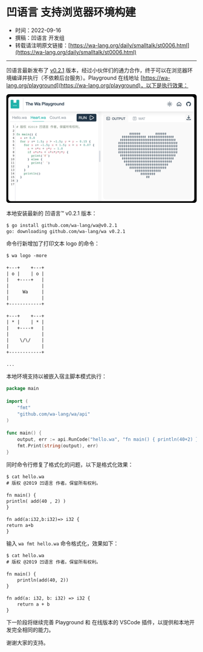 # 凹语言 支持浏览器环境构建

- 时间：2022-09-16
- 撰稿：凹语言 开发组
- 转载请注明原文链接：[https://wa-lang.org/daily/smalltalk/st0006.html](https://wa-lang.org/daily/smalltalk/st0006.html)

---

凹语言最新发布了 [v0.2.1](https://github.com/wa-lang/wa/releases/tag/v0.2.1) 版本，经过小伙伴们的通力合作，终于可以在浏览器环境编译并执行（不依赖后台服务）。Playground 在线地址 [https://wa-lang.org/playground](https://wa-lang.org/playground)，以下是执行效果：

![](/st0006.png)

本地安装最新的 凹语言™ v0.2.1 版本：

```
$ go install github.com/wa-lang/wa@v0.2.1
go: downloading github.com/wa-lang/wa v0.2.1
```

命令行新增加了打印文本 logo 的命令：

```
$ wa logo -more

+---+    +---+
| o |    | o |
|   +----+   |
|            |
|     Wa     |
|            |
+------------+

+---+    +---+
| * |    | * |
|   +----+   |
|            |
|    \/\/    |
|            |
+------------+

...
```

本地环境支持以被嵌入宿主脚本模式执行：

```go
package main

import (
	"fmt"
	"github.com/wa-lang/wa/api"
)

func main() {
	output, err := api.RunCode("hello.wa", "fn main() { println(40+2) }")
	fmt.Print(string(output), err)
}
```

同时命令行修复了格式化的问题，以下是格式化效果：

```wa
$ cat hello.wa
# 版权 @2019 凹语言 作者。保留所有权利。

fn main() {
println( add(40 , 2) )
}

fn add(a:i32,b:i32)=> i32 {
return a+b
}
```

输入 `wa fmt hello.wa` 命令格式化，效果如下：

```wa
$ cat hello.wa
# 版权 @2019 凹语言 作者。保留所有权利。

fn main() {
	println(add(40, 2))
}

fn add(a: i32, b: i32) => i32 {
	return a + b
}
```

下一阶段将继续完善 Playground 和 在线版本的 VSCode 插件，以提供和本地开发完全相同的能力。

谢谢大家的支持。
